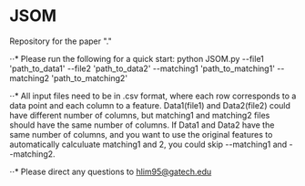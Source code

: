 # JSOM

Repository for the paper "."

⋅⋅* Please run the following for a quick start:
python JSOM.py --file1 'path_to_data1' --file2 'path_to_data2' --matching1 'path_to_matching1' --matching2 'path_to_matching2'

⋅⋅* All input files need to be in .csv format, where each row corresponds to a data point and each column to a feature. 
Data1(file1) and Data2(file2) could have different number of columns, but matching1 and matching2 files should have the same number of columns.
If Data1 and Data2 have the same number of columns, and you want to use the original features to automatically calculuate matching1 and 2, you could skip --matching1 and --matching2.

⋅⋅* Please direct any questions to hlim95@gatech.edu
